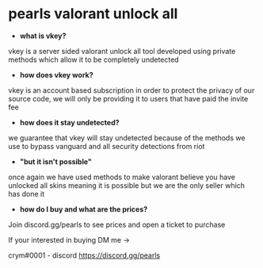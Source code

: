 # pearls valorant unlock all

- **what is vkey?**

vkey is a server sided valorant unlock all tool developed using private methods which allow it to be completely undetected

- **how does vkey work?**

vkey is an account based subscription
in order to protect the privacy of our source code, we will only be providing it to users that have paid the invite fee

- **how does it stay undetected?**

we guarantee that vkey will stay undetected because of the methods we use to bypass vanguard and all security detections from riot

- **"but it isn't possible"**

once again we have used methods to make valorant believe you have unlocked all skins meaning it is possible but we are the only seller which has done it

-  **how do I buy and what are the prices?**

Join discord.gg/pearls to see prices and open a ticket to purchase

If your interested in buying DM me ->

crym#0001 - discord
https://discord.gg/pearls
